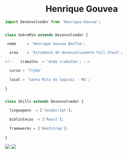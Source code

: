 <h1 align="center"> Henrique Gouvea  </h1>

```js
import Desenvolvedor from 'Henrique-Gouvea';


class SobreMim extends Desenvolvedor {

 nome     = 'Henrique Gouvea Bonfim';
 
  area    = 'Estudante de desenvolvimento Full Stack';
  
<!--   trabalho  = 'Onde trabalha'; -->

  curso = 'Trybe'
  
  local = 'Santa Rita do Sapucai - MG';
  
}


class Skills extends Desenvolvedor {

  linguagens  = ['JavaScript'];
  
  bibliotecas  = ['React'];
  
  frameworks = ['Bootstrap'];
  
}
```

<p align="left">
  <a href="#" alt="Gmail">
  <img src="https://img.shields.io/badge/-Gmail-FF0000?style=flat-square&labelColor=FF0000&logo=gmail&logoColor=white&link=henrque.bonfim2@gmail.com" /></a>

  <a href="#" alt="Linkedin">
  <img src="https://img.shields.io/badge/-Linkedin-0e76a8?style=flat-square&logo=Linkedin&logoColor=white&link=https://www.linkedin.com/in/henrique-g0uvea/" /></a>

</p>  
